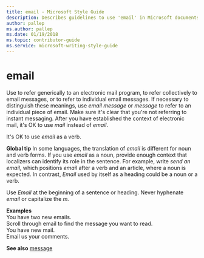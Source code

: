 ```yaml
---
title: email - Microsoft Style Guide
description: Describes guidelines to use 'email' in Microsoft documents and provides alternate examples.
author: pallep
ms.author: pallep
ms.date: 01/19/2018
ms.topic: contributor-guide
ms.service: microsoft-writing-style-guide
---
```


# email

Use to
refer generically to an electronic mail program, to refer collectively
to email messages, or to refer to individual email messages. If
necessary to distinguish these meanings, use *email message* or *message* to refer to an individual piece of email. Make sure it's
clear that you're not referring to instant messaging. After you
have established the context of electronic mail, it's OK to use *mail* instead of *email*.

It's OK to use *email* as a verb.

**Global tip** In some languages, the translation of *email* is different for noun and verb forms. If you use *email* as a noun, provide enough context that localizers can identify its role in the sentence. For example, write *send an email,* which positions *email* after a verb and an article, where a noun is expected. In contrast, *Email* used by itself as a heading could be a noun or a verb. 

Use *Email* at the beginning of a sentence or heading. Never hyphenate *email* or capitalize the *m.*

**Examples**  
You have two new emails.  
Scroll through email to find the message you want to read.  
You have new mail.  
Email us your comments. 

**See also** [message](~/a-z-word-list-term-collections/m/message.md)

